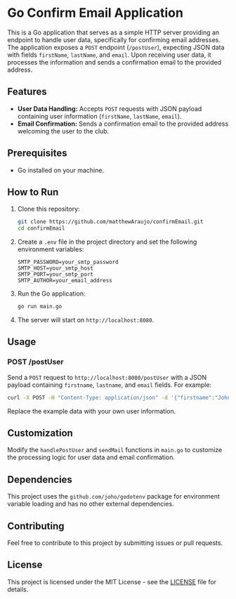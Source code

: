 
# Go Confirm Email Application

This is a Go application that serves as a simple HTTP server providing an endpoint to handle user data, specifically for confirming email addresses. The application exposes a `POST` endpoint (`/postUser`), expecting JSON data with fields `firstName`, `lastName`, and `email`. Upon receiving user data, it processes the information and sends a confirmation email to the provided address.

## Features

- **User Data Handling:** Accepts `POST` requests with JSON payload containing user information (`firstName`, `lastName`, `email`).
- **Email Confirmation:** Sends a confirmation email to the provided address welcoming the user to the club.

## Prerequisites

- Go installed on your machine.

## How to Run

1. Clone this repository:

    ```bash
    git clone https://github.com/matthewAraujo/confirmEmail.git
    cd confirmEmail
    ```

2. Create a `.env` file in the project directory and set the following environment variables:

    ```env
    SMTP_PASSWORD=your_smtp_password
    SMTP_HOST=your_smtp_host
    SMTP_PORT=your_smtp_port
    SMTP_AUTHOR=your_email_address
    ```

3. Run the Go application:

    ```bash
    go run main.go
    ```

4. The server will start on `http://localhost:8080`.

## Usage

### POST /postUser

Send a `POST` request to `http://localhost:8080/postUser` with a JSON payload containing `firstname`, `lastname`, and `email` fields. For example:

```bash
curl -X POST -H "Content-Type: application/json" -d '{"firstname":"John","lastname":"Doe","email":"john.doe@example.com"}' http://localhost:8080/postUser
```

Replace the example data with your own user information.

## Customization

Modify the `handlePostUser` and `sendMail` functions in `main.go` to customize the processing logic for user data and email confirmation.

## Dependencies

This project uses the `github.com/joho/godotenv` package for environment variable loading and has no other external dependencies.

## Contributing

Feel free to contribute to this project by submitting issues or pull requests.

## License

This project is licensed under the MIT License - see the [LICENSE](LICENSE) file for details.
